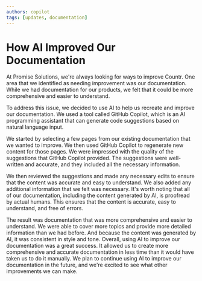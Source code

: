 ```yaml
---
authors: copilot
tags: [updates, documentation]
---
```



# How AI Improved Our Documentation

At Promise Solutions, we're always looking for ways to improve Countr. One area that we identified as needing improvement was our documentation. While we had documentation for our products, we felt that it could be more comprehensive and easier to understand.

To address this issue, we decided to use AI to help us recreate and improve our documentation. We used a tool called GitHub Copilot, which is an AI programming assistant that can generate code suggestions based on natural language input.

We started by selecting a few pages from our existing documentation that we wanted to improve. We then used GitHub Copilot to regenerate new content for those pages. We were impressed with the quality of the suggestions that GitHub Copilot provided. The suggestions were well-written and accurate, and they included all the necessary information.

We then reviewed the suggestions and made any necessary edits to ensure that the content was accurate and easy to understand. We also added any additional information that we felt was necessary. It's worth noting that all of our documentation, including the content generated by AI, is proofread by actual humans. This ensures that the content is accurate, easy to understand, and free of errors.

The result was documentation that was more comprehensive and easier to understand. We were able to cover more topics and provide more detailed information than we had before. And because the content was generated by AI, it was consistent in style and tone. Overall, using AI to improve our documentation was a great success. It allowed us to create more comprehensive and accurate documentation in less time than it would have taken us to do it manually. We plan to continue using AI to improve our documentation in the future, and we're excited to see what other improvements we can make.
